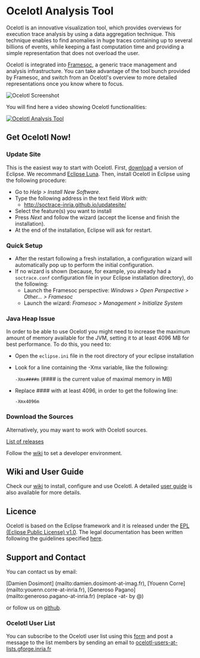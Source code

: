 # Ocelotl Analysis Tool

Ocelotl is an innovative visualization tool, which provides overviews for execution trace analysis by using a data aggregation technique. This technique enables to find anomalies in huge traces containing up to several billions of events, while keeping a fast computation time and providing a simple representation that does not overload the user.

Ocelotl is integrated into [Framesoc](http://soctrace-inria.github.io/framesoc/), a generic trace management and analysis infrastructure. You can take advantage of the tool bunch provided by Framesoc, and switch from an Ocelotl's overview to more detailed representations once you know where to focus.

![Ocelotl Screenshot](http://soctrace-inria.github.io/ocelotl/images/screenshots/ocelotl_spatiotemporal.png)

You will find here a video showing Ocelotl functionalities:

[![Ocelotl Analysis Tool](http://soctrace-inria.github.io/ocelotl/images/play.png)](https://www.youtube.com/watch?v=3cbLM0rUu78)

## Get Ocelotl Now!

### Update Site

This is the easiest way to start with Ocelotl.
First, [download](https://www.eclipse.org/) a version of Eclipse. We recommand [Eclipse Luna](http://www.eclipse.org/downloads/packages/release/Luna/SR2).
Then, install Ocelotl in Eclipse using the following procedure: 

- Go to _Help > Install New Software_. 
- Type the following address in the text field _Work with:_
  - http://soctrace-inria.github.io/updatesite/
- Select the feature(s) you want to install
- Press _Next_ and follow the wizard (accept the license and finish the installation).
- At the end of the installation, Eclipse will ask for restart.

### Quick Setup
- After the restart following a fresh installation, a configuration wizard will automatically pop up to perform the initial configuration.
- If no wizard is shown (because, for example, you already had a `soctrace.conf` configuration file in your Eclipse installation directory), do the following:
  - Launch the Framesoc perspective: _Windows > Open Perspective > Other... > Framesoc_
  - Launch the wizard: _Framesoc > Management > Initialize System_

### Java Heap Issue
In order to be able to use Ocelotl you might need to increase the maximum amount of memory available for the JVM, setting it to at least 4096 MB for best performance. To do this, you need to:
- Open the `eclipse.ini` file in the root directory of your eclipse installation
- Look for a line containing the -Xmx variable, like the following:

  `-Xmx####m` (#### is the current value of maximal memory in MB)

- Replace #### with at least 4096, in order to get the following line:

  `-Xmx4096m` 

### Download the Sources

Alternatively, you may want to work with Ocelotl sources.

[List of releases](https://github.com/soctrace-inria/ocelotl/releases)

Follow the [wiki](https://github.com/soctrace-inria/ocelotl/wiki/User-Guide) to set a developer environment.

## Wiki and User Guide

Check our [wiki](https://github.com/soctrace-inria/ocelotl/wiki/User-Guide) to install, configure and use Ocelotl.
A detailed [user guide](https://github.com/soctrace-inria/ocelotl/raw/master/docs/ocelotl_userguide.pdf) is also available for more details.

## Licence

Ocelotl is based on the Eclipse framework and it is released under the [EPL (Eclipse Public License) v1.0](https://www.eclipse.org/legal/epl-v10.html). The legal documentation has been written following the guidelines specified [here](http://www.eclipse.org/legal/guidetolegaldoc.php).

## Support and Contact
You can contact us by email:

[Damien Dosimont] (mailto:damien.dosimont-at-imag.fr),
[Youenn Corre] (mailto:youenn.corre-at-inria.fr),
[Generoso Pagano] (mailto:generoso.pagano-at-inria.fr) (replace -at- by @)

or follow us on [github](https://github.com/soctrace-inria/ocelotl).

### Ocelotl User List
You can subscribe to the Ocelotl user list using this [form](http://lists.gforge.inria.fr/cgi-bin/mailman/listinfo/ocelotl-users)
and post a message to the list members by sending an email to
[ocelotl-users-at-lists.gforge.inria.fr](mailto:ocelotl-users-at-lists.gforge.inria.fr)
